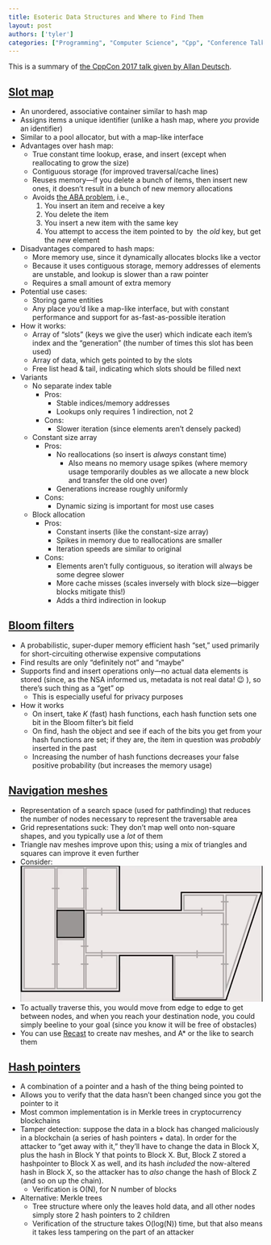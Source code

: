 ```yaml
---
title: Esoteric Data Structures and Where to Find Them
layout: post
authors: ['tyler']
categories: ["Programming", "Computer Science", "Cpp", "Conference Talk Summary"]
---
```


This is a summary of [the CppCon 2017 talk given by Allan Deutsch](https://www.youtube.com/watch?v=-8UZhDjgeZU).

[Slot map](https://www.youtube.com/watch?v=-8UZhDjgeZU&t=36s)
-------------------------------------------------------------

*   An unordered, associative container similar to hash map
*   Assigns items a unique identifier (unlike a hash map, where _you_ provide an identifier)
*   Similar to a pool allocator, but with a map-like interface
*   Advantages over hash map:
    *   True constant time lookup, erase, and insert (except when reallocating to grow the size)
    *   Contiguous storage (for improved traversal/cache lines)
    *   Reuses memory—if you delete a bunch of items, then insert new ones, it doesn’t result in a bunch of new memory allocations
    *   Avoids [the ABA problem](https://en.wikipedia.org/wiki/ABA_problem), i.e.,
        1.  You insert an item and receive a key
        2.  You delete the item
        3.  You insert a new item with the same key
        4.  You attempt to access the item pointed to by  the _old_ key, but get the _new_ element
*   Disadvantages compared to hash maps:
    *   More memory use, since it dynamically allocates blocks like a vector
    *   Because it uses contiguous storage, memory addresses of elements are unstable, and lookup is slower than a raw pointer
    *   Requires a small amount of extra memory
*   Potential use cases:
    *   Storing game entities
    *   Any place you’d like a map-like interface, but with constant performance and support for as-fast-as-possible iteration
*   How it works:
    *   Array of “slots” (keys we give the user) which indicate each item’s index and the “generation” (the number of times this slot has been used)
    *   Array of data, which gets pointed to by the slots
    *   Free list head & tail, indicating which slots should be filled next
*   Variants
    *   No separate index table
        *   Pros:
            *   Stable indices/memory addresses
            *   Lookups only requires 1 indirection, not 2
        *   Cons:
            *   Slower iteration (since elements aren’t densely packed)
    *   Constant size array
        *   Pros:
            *   No reallocations (so insert is _always_ constant time)
                *   Also means no memory usage spikes (where memory usage temporarily doubles as we allocate a new block and transfer the old one over)
            *   Generations increase roughly uniformly
        *   Cons:
            *   Dynamic sizing is important for most use cases
    *   Block allocation
        *   Pros:
            *   Constant inserts (like the constant-size array)
            *   Spikes in memory due to reallocations are smaller
            *   Iteration speeds are similar to original
        *   Cons:
            *   Elements aren’t fully contiguous, so iteration will always be some degree slower
            *   More cache misses (scales inversely with block size—bigger blocks mitigate this!)
            *   Adds a third indirection in lookup

[Bloom filters](https://www.youtube.com/watch?v=-8UZhDjgeZU&t=608s)
-------------------------------------------------------------------

*   A probabilistic, super-duper memory efficient hash “set,” used primarily for short-circuiting otherwise expensive computations
*   Find results are only “definitely not” and “maybe”
*   Supports find and insert operations only—no actual data elements is stored (since, as the NSA informed us, metadata is not real data! 😉 ), so there’s such thing as a “get” op
    *   This is especially useful for privacy purposes
*   How it works
    *   On insert, take _K_ (fast) hash functions, each hash function sets one bit in the Bloom filter’s bit field
    *   On find, hash the object and see if each of the bits you get from your hash functions are set; if they are, the item in question was _probably_ inserted in the past
    *   Increasing the number of hash functions decreases your false positive probability (but increases the memory usage)

[Navigation meshes](https://www.youtube.com/watch?v=-8UZhDjgeZU&t=1006s)
------------------------------------------------------------------------

*   Representation of a search space (used for pathfinding) that reduces the number of nodes necessary to represent the traversable area
*   Grid representations suck: They don’t map well onto non-square shapes, and you typically use a _lot_ of them
*   Triangle nav meshes improve upon this; using a mix of triangles and squares can improve it even further
*   Consider: ![](/assets/images/esoteric-data-structures-room.png)
*   To actually traverse this, you would move from edge to edge to get between nodes, and when you reach your destination node, you could simply beeline to your goal (since you know it will be free of obstacles)
*   You can use [Recast](https://github.com/recastnavigation/recastnavigation) to create nav meshes, and A\* or the like to search them

[Hash pointers](https://www.youtube.com/watch?v=-8UZhDjgeZU&t=1236s)
--------------------------------------------------------------------

*   A combination of a pointer and a hash of the thing being pointed to
*   Allows you to verify that the data hasn’t been changed since you got the pointer to it
*   Most common implementation is in Merkle trees in cryptocurrency blockchains
*   Tamper detection: suppose the data in a block has changed maliciously in a blockchain (a series of hash pointers + data). In order for the attacker to “get away with it,” they’ll have to change the data in Block X, plus the hash in Block Y that points to Block X. But, Block Z stored a hashpointer to Block X as well, and its hash _included_ the now-altered hash in Block X, so the attacker has to _also_ change the hash of Block Z (and so on up the chain).
    *   Verification is O(N), for N number of blocks
*   Alternative: Merkle trees
    *   Tree structure where only the leaves hold data, and all other nodes simply store 2 hash pointers to 2 children
    *   Verification of the structure takes O(log(N)) time, but that also means it takes less tampering on the part of an attacker


